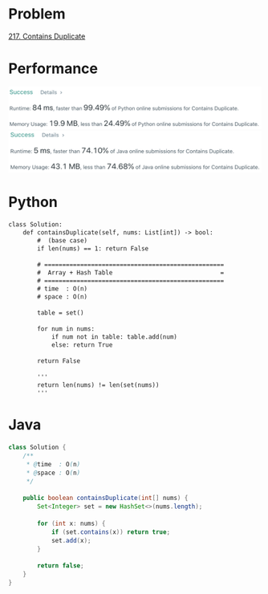 # Problem
[217. Contains Duplicate](https://leetcode.com/problems/contains-duplicate)

# Performance
![result](./result.png)
![result-java](./result-java.png)

# Python
```Python3
class Solution:
    def containsDuplicate(self, nums: List[int]) -> bool:
        #  (base case)
        if len(nums) == 1: return False
        
        # ==================================================
        #  Array + Hash Table                              =
        # ==================================================
        # time  : O(n)
        # space : O(n)
        
        table = set()
        
        for num in nums:
            if num not in table: table.add(num)
            else: return True
        
        return False
    
        '''
        return len(nums) != len(set(nums))
        '''
```

# Java
```Java
class Solution {
    /**
     * @time  : O(n)
     * @space : O(n)
     */
    
    public boolean containsDuplicate(int[] nums) {
        Set<Integer> set = new HashSet<>(nums.length);
        
        for (int x: nums) {
            if (set.contains(x)) return true;
            set.add(x);
        }
        
        return false;
    }
}
```
